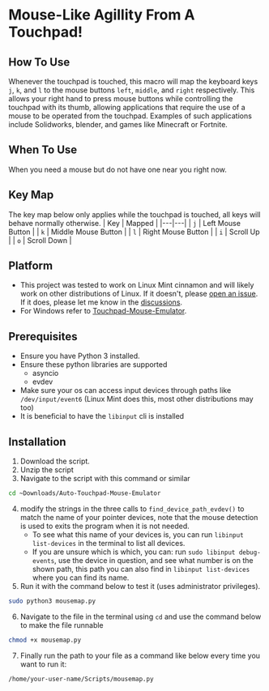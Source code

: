 # Mouse-Like Agillity From A Touchpad!

## How To Use
Whenever the touchpad is touched, this macro will map the keyboard keys `j`, `k`, and `l` to the mouse buttons `left`, `middle`, and `right` respectively. 
This allows your right hand to press mouse buttons while controlling the touchpad with its thumb, allowing applications that require the use of a mouse to be operated from the touchpad. Examples of such applications include Solidworks, blender, and games like Minecraft or Fortnite.

## When To Use
When you need a mouse but do not have one near you right now.

## Key Map
The key map below only applies while the touchpad is touched, all keys will behave normally otherwise.
| Key | Mapped |
|---|---|
| `j` | Left Mouse Button |
| `k` | Middle Mouse Button |
| `l` | Right Mouse Button |
| `i` | Scroll Up |
| `o` | Scroll Down |

## Platform
- This project was tested to work on Linux Mint cinnamon and will likely work on other distributions of Linux. If it doesn't, please [open an issue](https://github.com/SP4CEBARsystems/Auto-Touchpad-Mouse-Emulator/issues). If it does, please let me know in the [discussions](https://github.com/SP4CEBARsystems/Auto-Touchpad-Mouse-Emulator/discussions).
- For Windows refer to [Touchpad-Mouse-Emulator](https://github.com/SP4CEBARsystems/Touchpad-Mouse-Emulator).

## Prerequisites
- Ensure you have Python 3 installed.
- Ensure these python libraries are supported
  - asyncio
  - evdev
- Make sure your os can access input devices through paths like `/dev/input/event6` (Linux Mint does this, most other distributions may too)
- It is beneficial to have the `libinput` cli is installed

## Installation
1. Download the script.
2. Unzip the script
3. Navigate to the script with this command or similar
  ```sh
  cd ~Downloads/Auto-Touchpad-Mouse-Emulator
  ```
4. modify the strings in the three calls to `find_device_path_evdev()` to match the name of your pointer devices, note that the mouse detection is used to exits the program when it is not needed.
    - To see what this name of your devices is, you can run `libinput list-devices` in the terminal to list all devices.
    - If you are unsure which is which, you can: run `sudo libinput debug-events`, use the device in question, and see what number is on the shown path, this path you can also find in `libinput list-devices` where you can find its name.
5. Run it with the command below to test it (uses administrator privileges).
  ```sh
  sudo python3 mousemap.py
  ```
6. Navigate to the file in the terminal using `cd` and use the command below to make the file runnable
```sh
chmod +x mousemap.py
```
7. Finally run the path to your file as a command like below every time you want to run it:
```sh
/home/your-user-name/Scripts/mousemap.py
```
